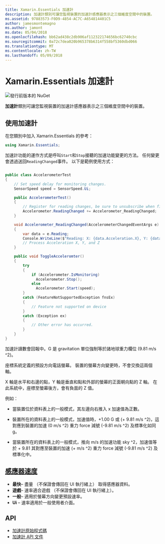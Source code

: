 ```yaml
---
title: Xamarin.Essentials 加速計
description: 加速計類別可讓您監視裝置的加速計感應器表示之三個維度空間中的裝置。
ms.assetid: 97883573-F0D9-4854-AC7C-A654814401C5
author: jamesmontemagno
ms.author: jamont
ms.date: 05/04/2018
ms.openlocfilehash: bb62ad438c2db906af112322174656bc62740cbc
ms.sourcegitcommit: 0a72c7dea020b965378b6314f558bf5360dbd066
ms.translationtype: MT
ms.contentlocale: zh-TW
ms.lasthandoff: 05/09/2018
---
```

# <a name="xamarinessentials-accelerometer"></a>Xamarin.Essentials 加速計

![發行前版本的 NuGet](~/media/shared/pre-release.png)

**加速計**類別可讓您監視裝置的加速計感應器表示之三個維度空間中的裝置。

## <a name="using-accelerometer"></a>使用加速計

在您類別中加入 Xamarin.Essentials 的參考：

```csharp
using Xamarin.Essentials;
```

加速計功能的運作方式是呼叫`Start`和`Stop`接聽的加速功能變更的方法。 任何變更會透過送回`ReadingChanged`事件。 以下是範例使用方式：

```csharp

public class AccelerometerTest
{
    // Set speed delay for monitoring changes.
    SensorSpeed speed = SensorSpeed.Ui;

    public AccelerometerTest()
    {
        // Register for reading changes, be sure to unsubscribe when finished
        Accelerometer.ReadingChanged += Accelerometer_ReadingChanged;
    }

    void Accelerometer_ReadingChanged(AccelerometerChangedEventArgs e)
    {
        var data = e.Reading;
        Console.WriteLine($"Reading: X: {data.Acceleration.X}, Y: {data.Acceleration.Y}, Z: {data.Acceleration.Z}");
        // Process Acceleration X, Y, and Z
    }

    public void ToggleAcceleromter()
    {
        try
        {
            if (Accelerometer.IsMonitoring)
              Accelerometer.Stop();
            else
              Accelerometer.Start(speed);
        }
        catch (FeatureNotSupportedException fnsEx)
        {
            // Feature not supported on device
        }
        catch (Exception ex)
        {
            // Other error has occurred.
        }
    }
}
```

加速計讀數會回報中。G 是 gravitation 單位強制等於諸地球重力欄位 (9.81 m/s ^2)。

座標系統定義的預設方向電話螢幕。 裝置的螢幕方向變更時，不會交換這兩個軸。

X 軸是水平和右邊的點，Y 軸是垂直和點和外部的螢幕的正面朝向點的 Z 軸。 在此系統中，座標至螢幕後方，會有負面的 Z 值。

例如：

* 當裝置位於資料表上的一般模式，其左邊向右推入 x 加速值為正數。

* 裝置所在的資料表上的一般模式，加速值時，+1.00 G 或 (+ 9.81 m/s ^2)，這對應到裝置的加速 (0 m/s ^2) 重力 force 減號 (-9.81 m/s ^2) 及標準化如同 g。

* 當裝置所在的資料表上的一般模式，推向 m/s 的加速功能 sky ^2，加速值等於 + 9.81 其對應至裝置的加速 (+ m/s ^2) 重力 force 減號 (-9.81 m/s ^2) 及標準化中。 

## <a name="sensor-speedxrefxamarinessentialssensorspeed"></a>[感應器速度](xref:Xamarin.Essentials.SensorSpeed)

- **最快**– 盡量 （不保證會傳回在 UI 執行緒上） 取得感應器資料。
- **遊戲**– 速率適合遊戲 （不保證會傳回在 UI 執行緒上）。
- **一般**– 適用於螢幕方向變更預設速率。
- **Ui** – 速率適用於一般使用者介面。

## <a name="api"></a>API

- [加速計原始程式碼](https://github.com/xamarin/Essentials/tree/master/Xamarin.Essentials/Accelerometer)
- [加速計 API 文件](xref:Xamarin.Essentials.Accelerometer)
